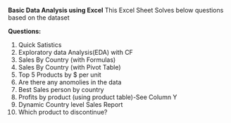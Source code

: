 **Basic Data Analysis using Excel**
This Excel Sheet Solves below questions based on the dataset

**Questions:**
1) Quick Satistics
2) Exploratory data Analysis(EDA) with CF
3) Sales By Country (with Formulas)
4) Sales By Country (with Pivot Table)
5) Top 5 Products by $ per unit
6) Are there any anomolies in the data
7) Best Sales person by country
8) Profits by product (using product table)-See Column Y
9) Dynamic Country level Sales Report
10) Which product to discontinue?
